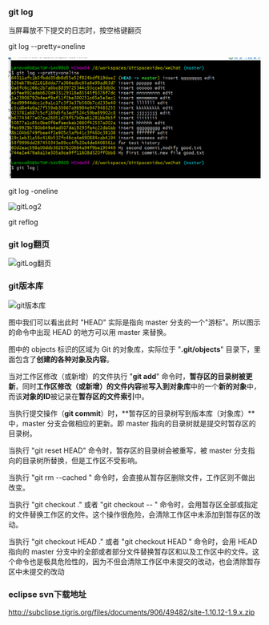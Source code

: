 ### git log

当屏幕放不下提交的日志时，按空格键翻页

git log   --pretty=oneline

![gitLog](./note\images\gitLog.png)

git log -oneline

![gitLog2](F:\workspace\idea\study\study\note\images\gitLog2.png)

git reflog





### git log翻页

![gitLog翻页](F:\workspace\idea\study\study\note\images\gitLog翻页.png)



### git版本库

![git版本库](F:\workspace\idea\study\study\note\images\git版本库.jpg)

图中我们可以看出此时 "HEAD" 实际是指向 master 分支的一个"游标"。所以图示的命令中出现 HEAD 的地方可以用 master 来替换。

图中的 objects 标识的区域为 Git 的对象库，实际位于 "**.git/objects**" 目录下，里面包含了**创建的各种对象及内容**。

当对工作区修改（或新增）的文件执行 "**git add**" 命令时，**暂存区的目录树被更新**，同时**工作区修改（或新增）的文件内容**被**写入到对象库**中的一个**新的对象**中，而该**对象的ID**被记录在**暂存区的文件索引**中。

当执行提交操作（**git commit**）时，**暂存区的目录树写到版本库（对象库）**中，master 分支会做相应的更新。即 master 指向的目录树就是提交时暂存区的目录树。

当执行 "git reset HEAD" 命令时，暂存区的目录树会被重写，被 master 分支指向的目录树所替换，但是工作区不受影响。

当执行 "git rm --cached <file>" 命令时，会直接从暂存区删除文件，工作区则不做出改变。

当执行 "git checkout ." 或者 "git checkout -- <file>" 命令时，会用暂存区全部或指定的文件替换工作区的文件。这个操作很危险，会清除工作区中未添加到暂存区的改动。

当执行 "git checkout HEAD ." 或者 "git checkout HEAD <file>" 命令时，会用 HEAD 指向的 master 分支中的全部或者部分文件替换暂存区和以及工作区中的文件。这个命令也是极具危险性的，因为不但会清除工作区中未提交的改动，也会清除暂存区中未提交的改动



### eclipse svn下载地址

http://subclipse.tigris.org/files/documents/906/49482/site-1.10.12-1.9.x.zip